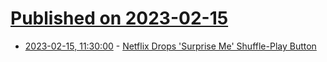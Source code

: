 # [Published on 2023-02-15](index.md)

* [2023-02-15, 11:30:00](https://news.slashdot.org/story/23/02/15/0724220/netflix-drops-surprise-me-shuffle-play-button?utm_source=rss1.0mainlinkanon&utm_medium=feed) - [Netflix Drops 'Surprise Me' Shuffle-Play Button](https://news.slashdot.org/story/23/02/15/0724220/netflix-drops-surprise-me-shuffle-play-button?utm_source=rss1.0mainlinkanon&utm_medium=feed)
